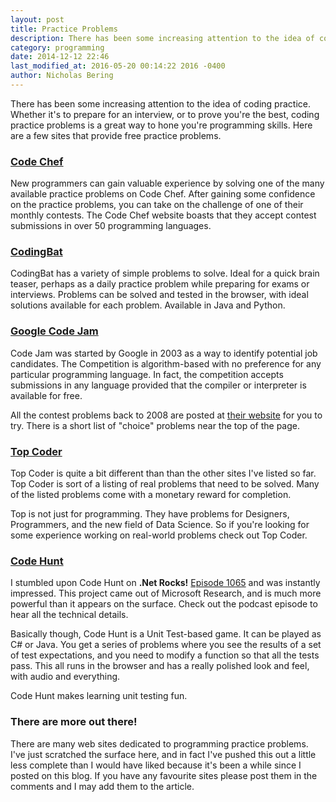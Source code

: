 ```yaml
---
layout: post
title: Practice Problems
description: There has been some increasing attention to the idea of coding practice.  Whether it's to prepare for an interview, or to prove you're the best, coding practice problems is a great way to hone you're programming skills.  Here are a few sites that provide free practice problems.
category: programming
date: 2014-12-12 22:46
last_modified_at: 2016-05-20 00:14:22 2016 -0400
author: Nicholas Bering
---
```


There has been some increasing attention to the idea of coding practice.  Whether
it's to prepare for an interview, or to prove you're the best, coding practice
problems is a great way to hone you're programming skills. Here are a few sites
that provide free practice problems.

### [Code Chef]

New programmers can gain valuable experience by solving one of the many available
practice problems on Code Chef. After gaining some confidence on the practice
problems, you can take on the challenge of one of their monthly contests. The
Code Chef website boasts that they accept contest submissions in over 50
programming languages.

### [CodingBat]

CodingBat has a variety of simple problems to solve. Ideal for a quick brain
teaser, perhaps as a daily practice problem while preparing for exams or
interviews. Problems can be solved and tested in the browser, with ideal
solutions available for each problem. Available in Java and Python.

### [Google Code Jam]

Code Jam was started by Google in 2003 as a way to identify potential job
candidates.  The Competition is algorithm-based with no preference for any
particular programming language.  In fact, the competition accepts submissions
in any language provided that the compiler or interpreter is available for free.

All the contest problems back to 2008 are posted at [their website][Code Jam Archive]
for you to try.  There is a short list of "choice" problems near the top of the
page.

### [Top Coder]

Top Coder is quite a bit different than than the other sites I've listed so far.
Top Coder is sort of a listing of real problems that need to be solved.  Many of
the listed problems come with a monetary reward for completion.

Top is not just for programming.  They have problems for Designers, Programmers,
and the new field of Data Science.  So if you're looking for some experience
working on real-world problems check out Top Coder.

### [Code Hunt]

I stumbled upon Code Hunt on **.Net Rocks!** [Episode 1065][DNR1065] and was
instantly impressed. This project came out of Microsoft Research, and is much more
powerful than it appears on the surface. Check out the podcast episode to hear
all the technical details.

Basically though, Code Hunt is a Unit Test-based game.  It can be played as C#
or Java.  You get a series of problems where you see the results of a set of
test expectations, and you need to modify a function so that all the tests pass.
This all runs in the browser and has a really polished look and feel, with audio
and everything.

Code Hunt makes learning unit testing fun.

### There are more out there!

There are many web sites dedicated to programming practice problems. I've just
scratched the surface here, and in fact I've pushed this out a little less
complete than I would have liked because it's been a while since I posted on
this blog. If you have any favourite sites please post them in the comments and
I may add them to the article.

[Code Chef]: <https://www.codechef.com/>
[CodingBat]: <https://codingbat.com/>
[Google Code Jam]: <https://codingcompetitions.withgoogle.com/codejam>
[Code Jam Archive]: <https://codingcompetitions.withgoogle.com/codejam/archive>
[Top Coder]: <https://www.topcoder.com/>
[Code Hunt]: <https://www.microsoft.com/en-us/research/project/code-hunt/>
[DNR1065]: https://www.dotnetrocks.com/default.aspx?showNum=1065
